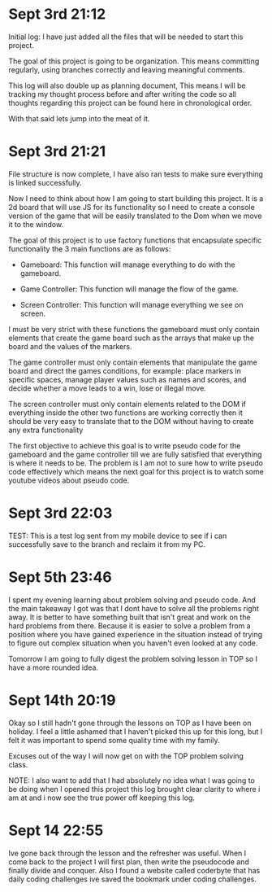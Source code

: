 # Sept 3rd 21:12

Initial log: I have just added all the files that will be needed to start this project.

The goal of this project is going to be organization. This means committing regularly, using branches correctly and leaving meaningful comments.

This log will also double up as planning document, This means I will be tracking my thought process before and after writing the code so all thoughts regarding this project can be found here in chronological order.

With that said lets jump into the meat of it.

# Sept 3rd 21:21

File structure is now complete, I have also ran tests to make sure everything is linked successfully.

Now I need to think about how I am going to start building this project. It is a 2d board that will use JS for its functionality so I need to create a console version of the game that will be easily translated to the Dom when we move it to the window.

The goal of this project is to use factory functions that encapsulate specific functionality the 3 main functions are as follows:

- Gameboard: This function will manage everything to do with the gameboard.

- Game Controller: This function will manage the flow of the game. 

- Screen Controller: This function will manage everything we see on screen.

I must be very strict with these functions the gameboard must only contain elements that create the game board such as the arrays that make up the board and the values of the markers.

The game controller must only contain elements that manipulate the game board and direct the games conditions, for example: place markers in specific spaces, manage player values such as names and scores, and decide whether a move leads to a win, lose or illegal move.

The screen controller must only contain elements related to the DOM if everything inside the other two functions are working correctly then it should be very easy to translate that to the DOM without having to create any extra functionality

The first objective to achieve this goal is to write pseudo code for the gameboard and the game controller till we are fully satisfied that everything is where it needs to be. The problem is I am not to sure how to write pseudo code effectively which means the next goal for this project is to watch some youtube videos about pseudo code.

# Sept 3rd 22:03

TEST: This is a test log sent from my mobile device to see if i can successfully save to the branch and reclaim it from my PC.

# Sept 5th 23:46

I spent my evening learning about problem solving and pseudo code. And the main takeaway I got was that I dont have to solve all the problems right away. It is better to have something built that isn't great and work on the hard problems from there. Because it is easier to solve a problem from a position where you have gained experience in the situation instead of trying to figure out complex situation when you haven't even looked at any code.

Tomorrow I am going to fully digest the problem solving lesson in TOP so I have a more rounded idea. 

# Sept 14th 20:19

Okay so I still hadn't gone through the lessons on TOP as I have been on holiday. I feel a little ashamed that I haven't picked this up for this long, but I felt it was important to spend some quality time with my family.

Excuses out of the way I will now get on with the TOP problem solving class.

NOTE: I also want to add that I had absolutely no idea what I was going to be doing when I opened this project this log brought clear clarity to where i am at and i now see the true power off keeping this log.

# Sept 14 22:55

Ive gone back through the lesson and the refresher was useful. When I come back to the project I will first plan, then write the pseudocode and finally divide and conquer. Also I found a website called coderbyte that has daily coding challenges ive saved the bookmark under coding challenges.


